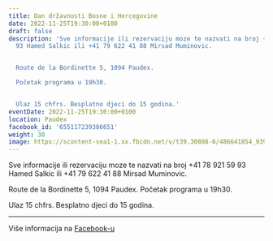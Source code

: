 ```yaml
---
title: Dan državnosti Bosne i Hercegovine
date: 2022-11-25T19:30:00+0100
draft: false
description: 'Sve informacije ili rezervaciju moze te nazvati na broj +41 78 921 59
  93 Hamed Salkic ili +41 79 622 41 88 Mirsad Muminovic.


  Route de la Bordinette 5, 1094 Paudex.

  Početak programa u 19h30.


  Ulaz 15 chfrs. Besplatno djeci do 15 godina.'
eventDate: 2022-11-25T19:30:00+0100
location: Paudex
facebook_id: '655117239386651'
weight: 30
image: https://scontent-sea1-1.xx.fbcdn.net/v/t39.30808-6/486641854_9399207156841686_1516080123773765506_n.jpg?_nc_cat=103&ccb=1-7&_nc_sid=9e60e4&_nc_ohc=1lq5CtTR4M8Q7kNvwF3ZuIY&_nc_oc=AdmMovN-sOxl3n4ba7RU89BUFC2uBUQlNjl03gbw-pDuG1YB_897ASLI6hzjmR48Fyw&_nc_zt=23&_nc_ht=scontent-sea1-1.xx&edm=ABTKTjYEAAAA&_nc_gid=G9T_xx7mXIACAWDkEo4PWg&oh=00_AfKZ0gwuQFWufoo_JQX4E3HwbHbFdYQu60CG_CPchaV9Jw&oe=682DE1BD
---
```


Sve informacije ili rezervaciju moze te nazvati na broj +41 78 921 59 93 Hamed Salkic ili +41 79 622 41 88 Mirsad Muminovic.

Route de la Bordinette 5, 1094 Paudex.
Početak programa u 19h30.

Ulaz 15 chfrs. Besplatno djeci do 15 godina.

---

Više informacija na [Facebook-u](https://facebook.com/events/655117239386651)